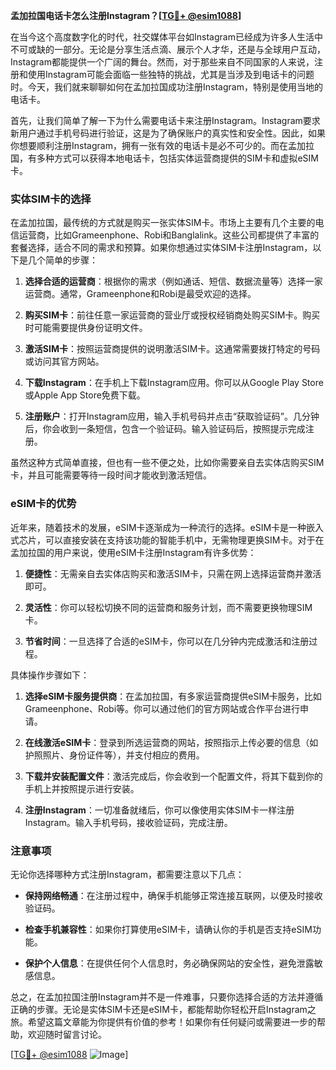 **孟加拉国电话卡怎么注册Instagram？[[TG💪+ @esim1088](https://t.me/s/esim1088)]**

在当今这个高度数字化的时代，社交媒体平台如Instagram已经成为许多人生活中不可或缺的一部分。无论是分享生活点滴、展示个人才华，还是与全球用户互动，Instagram都能提供一个广阔的舞台。然而，对于那些来自不同国家的人来说，注册和使用Instagram可能会面临一些独特的挑战，尤其是当涉及到电话卡的问题时。今天，我们就来聊聊如何在孟加拉国成功注册Instagram，特别是使用当地的电话卡。

首先，让我们简单了解一下为什么需要电话卡来注册Instagram。Instagram要求新用户通过手机号码进行验证，这是为了确保账户的真实性和安全性。因此，如果你想要顺利注册Instagram，拥有一张有效的电话卡是必不可少的。而在孟加拉国，有多种方式可以获得本地电话卡，包括实体运营商提供的SIM卡和虚拟eSIM卡。

### 实体SIM卡的选择

在孟加拉国，最传统的方式就是购买一张实体SIM卡。市场上主要有几个主要的电信运营商，比如Grameenphone、Robi和Banglalink。这些公司都提供了丰富的套餐选择，适合不同的需求和预算。如果你想通过实体SIM卡注册Instagram，以下是几个简单的步骤：

1. **选择合适的运营商**：根据你的需求（例如通话、短信、数据流量等）选择一家运营商。通常，Grameenphone和Robi是最受欢迎的选择。
   
2. **购买SIM卡**：前往任意一家运营商的营业厅或授权经销商处购买SIM卡。购买时可能需要提供身份证明文件。

3. **激活SIM卡**：按照运营商提供的说明激活SIM卡。这通常需要拨打特定的号码或访问其官方网站。

4. **下载Instagram**：在手机上下载Instagram应用。你可以从Google Play Store或Apple App Store免费下载。

5. **注册账户**：打开Instagram应用，输入手机号码并点击“获取验证码”。几分钟后，你会收到一条短信，包含一个验证码。输入验证码后，按照提示完成注册。

虽然这种方式简单直接，但也有一些不便之处，比如你需要亲自去实体店购买SIM卡，并且可能需要等待一段时间才能收到激活短信。

### eSIM卡的优势

近年来，随着技术的发展，eSIM卡逐渐成为一种流行的选择。eSIM卡是一种嵌入式芯片，可以直接安装在支持该功能的智能手机中，无需物理更换SIM卡。对于在孟加拉国的用户来说，使用eSIM卡注册Instagram有许多优势：

1. **便捷性**：无需亲自去实体店购买和激活SIM卡，只需在网上选择运营商并激活即可。

2. **灵活性**：你可以轻松切换不同的运营商和服务计划，而不需要更换物理SIM卡。

3. **节省时间**：一旦选择了合适的eSIM卡，你可以在几分钟内完成激活和注册过程。

具体操作步骤如下：

1. **选择eSIM卡服务提供商**：在孟加拉国，有多家运营商提供eSIM卡服务，比如Grameenphone、Robi等。你可以通过他们的官方网站或合作平台进行申请。

2. **在线激活eSIM卡**：登录到所选运营商的网站，按照指示上传必要的信息（如护照照片、身份证件等），并支付相应的费用。

3. **下载并安装配置文件**：激活完成后，你会收到一个配置文件，将其下载到你的手机上并按照提示进行安装。

4. **注册Instagram**：一切准备就绪后，你可以像使用实体SIM卡一样注册Instagram。输入手机号码，接收验证码，完成注册。

### 注意事项

无论你选择哪种方式注册Instagram，都需要注意以下几点：

- **保持网络畅通**：在注册过程中，确保手机能够正常连接互联网，以便及时接收验证码。
  
- **检查手机兼容性**：如果你打算使用eSIM卡，请确认你的手机是否支持eSIM功能。

- **保护个人信息**：在提供任何个人信息时，务必确保网站的安全性，避免泄露敏感信息。

总之，在孟加拉国注册Instagram并不是一件难事，只要你选择合适的方法并遵循正确的步骤。无论是实体SIM卡还是eSIM卡，都能帮助你轻松开启Instagram之旅。希望这篇文章能为你提供有价值的参考！如果你有任何疑问或需要进一步的帮助，欢迎随时留言讨论。

[[TG💪+ @esim1088](https://t.me/s/esim1088) ![Image](https://i.postimg.cc/4NQfJmqS/Snipaste-2025-05-13-00-14-12.png)]